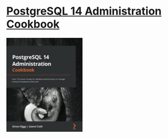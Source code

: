 # [PostgreSQL 14 Administration Cookbook](books/9781803248974.md)
<img alt="9781803248974" src="covers/9781803248974.jpg" width="200"/>
